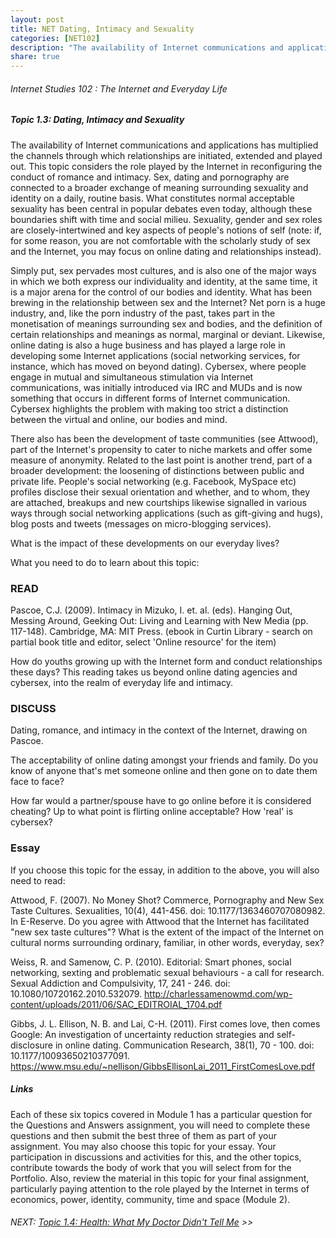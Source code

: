 ```yaml
---
layout: post
title: NET Dating, Intimacy and Sexuality
categories: [NET102]
description: "The availability of Internet communications and applications has multiplied the channels through which relationships are initiated, extended and played out."
share: true
---
```


###### Internet Studies 102 : The Internet and Everyday Life 

##### Topic 1.3: Dating, Intimacy and Sexuality

The availability of Internet communications and applications has multiplied the channels through which relationships are initiated, extended and played out. This topic considers the role played by the Internet in reconfiguring the conduct of romance and intimacy. Sex, dating and pornography are connected to a broader exchange of meaning surrounding sexuality and identity on a daily, routine basis. What constitutes normal acceptable sexuality has been central in popular debates even today, although these boundaries shift with time and social milieu. Sexuality, gender and sex roles are closely-intertwined and key aspects of people's notions of self (note: if, for some reason, you are not comfortable with the scholarly study of sex and the Internet, you may focus on online dating and relationships instead).

Simply put, sex pervades most cultures, and is also one of the major ways in which we both express our individuality and identity, at the same time, it is a major arena for the control of our bodies and identity. What has been brewing in the relationship between sex and the Internet? Net porn is a huge industry, and, like the porn industry of the past, takes part in the monetisation of meanings surrounding sex and bodies, and the definition of certain relationships and meanings as normal, marginal or deviant. Likewise, online dating is also a huge business and has played a large role in developing some Internet applications (social networking services, for instance, which has moved on beyond dating). Cybersex, where people engage in mutual and simultaneous stimulation via Internet communications, was initially introduced via IRC and MUDs and is now something that occurs in different forms of Internet communication. Cybersex highlights the problem with making too strict a distinction between the virtual and online, our bodies and mind.

There also has been the development of taste communities (see Attwood), part of the Internet's propensity to cater to niche markets and offer some measure of anonymity. Related to the last point is another trend, part of a broader development: the loosening of distinctions between public and private life. People's social networking (e.g. Facebook, MySpace etc) profiles disclose their sexual orientation and whether, and to whom, they are attached, breakups and new courtships likewise signalled in various ways through social networking applications (such as gift-giving and hugs), blog posts and tweets (messages on micro-blogging services).

What is the impact of these developments on our everyday lives?

What you need to do to learn about this topic:

### READ

Pascoe, C.J. (2009). Intimacy in Mizuko, I. et. al. (eds). Hanging Out, Messing Around, Geeking Out: Living and Learning with New Media (pp. 117-148). Cambridge, MA: MIT Press. (ebook in Curtin Library - search on partial book title and editor, select 'Online resource' for the item)

How do youths growing up with the Internet form and conduct relationships these days? This reading takes us beyond online dating agencies and cybersex, into the realm of everyday life and intimacy.

### DISCUSS

Dating, romance, and intimacy in the context of the Internet, drawing on Pascoe.

The acceptability of online dating amongst your friends and family. Do you know of anyone that's met someone online and then gone on to date them face to face?

How far would a partner/spouse have to go online before it is considered cheating? Up to what point is flirting online acceptable? How 'real' is cybersex?

### Essay

If you choose this topic for the essay, in addition to the above, you will also need to read:

Attwood, F. (2007). No Money Shot? Commerce, Pornography and New Sex Taste Cultures. Sexualities, 10(4), 441-456. doi: 10.1177/1363460707080982. In E-Reserve.
Do you agree with Attwood that the Internet has facilitated "new sex taste cultures"? What is the extent of the impact of the Internet on cultural norms surrounding ordinary, familiar, in other words, everyday, sex?

Weiss, R. and Samenow, C. P. (2010). Editorial: Smart phones, social networking, sexting and problematic sexual behaviours - a call for research. Sexual Addiction and Compulsivity, 17, 241 - 246. doi: 10.1080/10720162.2010.532079. http://charlessamenowmd.com/wp-content/uploads/2011/06/SAC_EDITROIAL_1704.pdf

Gibbs, J. L. Ellison, N. B. and Lai, C-H. (2011). First comes love, then comes Google: An investigation of uncertainty reduction strategies and self-disclosure in online dating. Communication Research, 38(1), 70 - 100. doi: 10.1177/10093650210377091. https://www.msu.edu/~nellison/GibbsEllisonLai_2011_FirstComesLove.pdf

##### Links

Each of these six topics covered in Module 1 has a particular question for the Questions and Answers assignment, you will need to complete these questions and then submit the best three of them as part of your assignment. You may also choose this topic for your essay. Your participation in discussions and activities for this, and the other topics, contribute towards the body of work that you will select from for the Portfolio. Also, review the material in this topic for your final assignment, particularly paying attention to the role played by the Internet in terms of economics, power, identity, community, time and space (Module 2).

###### NEXT: [Topic 1.4: Health: What My Doctor Didn't Tell Me]() >>

 

 
